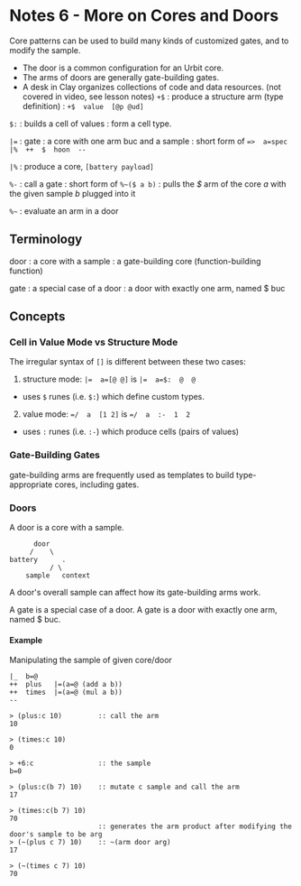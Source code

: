 # Notes 6 - More on Cores and Doors

Core patterns can be used to build many kinds of customized gates, and to modify the sample.
- The door is a common configuration for an Urbit core.
- The arms of doors are generally gate-building gates.
- A desk in Clay organizes collections of code and data resources. (not covered in video, see lesson notes)
`+$`
: produce a structure arm (type definition)
: `+$  value  [@p @ud]`

`$:`
: builds a cell of values
: form a cell type.

`|=`
: gate
: a core with one arm buc and a sample
: short form of `=>  a=spec  |%  ++  $  hoon  --`

`|%`
: produce a core, `[battery payload]`

`%-`
: call a gate
: short form of `%~($ a b)`
: pulls the *$* arm of the core *a* with the given sample *b* plugged into it

`%~`
: evaluate an arm in a door

## Terminology

door
: a core with a sample
: a gate-building core (function-building function)

gate
: a special case of a door
: a door with exactly one arm, named $ buc

## Concepts

### Cell in Value Mode vs Structure Mode

The irregular syntax of `[]` is different between these two cases:

1. structure mode: `|=  a=[@ @]` is `|=  a=$:  @  @`
- uses `$` runes (i.e. `$:`) which define custom types.
2. value mode: `=/  a  [1 2]` is `=/  a  :-  1  2`
- uses `:` runes (i.e. `:-`) which produce cells (pairs of values)

### Gate-Building Gates

gate-building arms are frequently used as templates to build type-appropriate cores, including gates.


### Doors

A door is a core with a sample.

```
      door
     /    \
battery      .
          / \
    sample   context
```

A door's overall sample can affect how its gate-building arms work.

A gate is a special case of a door. A gate is a door with exactly one arm, named $ buc.


#### Example

Manipulating the sample of given core/door

```hoon
|_  b=@
++  plus   |=(a=@ (add a b))
++  times  |=(a=@ (mul a b))
--
```

```dojo
> (plus:c 10)         :: call the arm
10

> (times:c 10)
0

> +6:c                :: the sample
b=0

> (plus:c(b 7) 10)    :: mutate c sample and call the arm
17

> (times:c(b 7) 10)
70
                      :: generates the arm product after modifying the door's sample to be arg
> (~(plus c 7) 10)    :: ~(arm door arg)
17

> (~(times c 7) 10)
70
```
